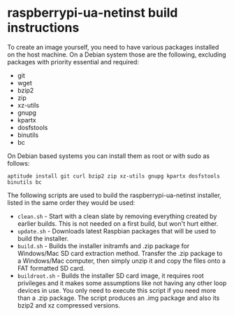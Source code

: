 raspberrypi-ua-netinst build instructions
======================================

To create an image yourself, you need to have various packages installed on the host machine.
On a Debian system those are the following, excluding packages with priority essential and required:

- git
- wget
- bzip2
- zip
- xz-utils
- gnupg
- kpartx
- dosfstools
- binutils
- bc

On Debian based systems you can install them as root or with sudo as follows:

```
aptitude install git curl bzip2 zip xz-utils gnupg kpartx dosfstools binutils bc
```

The following scripts are used to build the raspberrypi-ua-netinst installer, listed in the same order they would be used:

- `clean.sh` - Start with a clean slate by removing everything created by earlier builds. This is not needed on a first build, but won't hurt either.
- `update.sh` - Downloads latest Raspbian packages that will be used to build the installer.
- `build.sh` - Builds the installer initramfs and .zip package for Windows/Mac SD card extraction method. Transfer the .zip package to a Windows/Mac computer, then simply unzip it and copy the files onto a FAT formatted SD card.
- `buildroot.sh` - Builds the installer SD card image, it requires root privileges and it makes some assumptions like not having any other loop devices in use. You only need to execute this script if you need more than a .zip package. The script produces an .img package and also its bzip2 and xz compressed versions.
